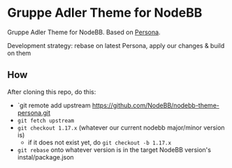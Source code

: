 Gruppe Adler Theme for NodeBB
=============================

Gruppe Adler Theme for NodeBB. Based on [Persona](https://github.com/NodeBB/nodebb-theme-persona).

Development strategy: rebase on latest Persona, apply our changes & build on them

## How

After cloning this repo, do this:

* `git remote add upstream https://github.com/NodeBB/nodebb-theme-persona.git
* `git fetch upstream`
* `git checkout 1.17.x`  (whatever our current nodebb major/minor version is)
    * if it does not exist yet, do `git checkout -b 1.17.x`
* `git rebase` onto whatever version is in the target NodeBB version's instal/package.json
